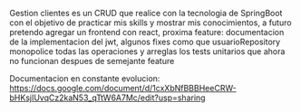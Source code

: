 Gestion clientes es un CRUD que realice con la tecnologia de SpringBoot con el objetivo de practicar mis skills y mostrar mis conocimientos, a futuro pretendo agregar un frontend con react,
proxima feature: documentacion de la implementacion del jwt, algunos fixes como que usuarioRepository monopolice todas las operaciones y arreglas los tests unitarios que ahora no funcionan despues de semejante feature

Documentacion en constante evolucion: https://docs.google.com/document/d/1cxXbNfBBBHeeCRW-bHKsjIUvqCz2kaN53_qTtW6A7Mc/edit?usp=sharing
